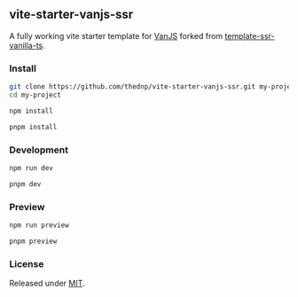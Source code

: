 ## vite-starter-vanjs-ssr
A fully working vite starter template for [VanJS](https://vanjs.org) forked from [template-ssr-vanilla-ts](https://github.com/bluwy/create-vite-extra/tree/master/template-ssr-vanilla-ts).


### Install
```bash
git clone https://github.com/thednp/vite-starter-vanjs-ssr.git my-project
cd my-project
```

```bash
npm install
```

```bash
pnpm install
```

### Development

```bash
npm run dev
```

```bash
pnpm dev
```

### Preview

```bash
npm run preview
```

```bash
pnpm preview
```


### License
Released under [MIT](LICENSE).